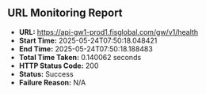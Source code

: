 ## URL Monitoring Report

- **URL:** https://api-gw1-prod1.fisglobal.com/gw/v1/health
- **Start Time:** 2025-05-24T07:50:18.048421
- **End Time:** 2025-05-24T07:50:18.188483
- **Total Time Taken:** 0.140062 seconds
- **HTTP Status Code:** 200
- **Status:** Success
- **Failure Reason:** N/A
